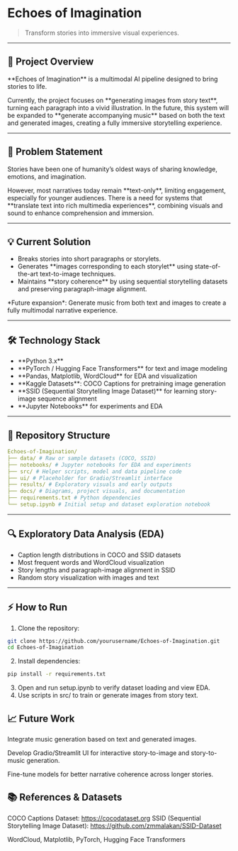 # Echoes of Imagination


> Transform stories into immersive visual experiences.



---



## 🚀 Project Overview



\*\*Echoes of Imagination\*\* is a multimodal AI pipeline designed to bring stories to life.  

Currently, the project focuses on \*\*generating images from story text\*\*, turning each paragraph into a vivid illustration. In the future, this system will be expanded to \*\*generate accompanying music\*\* based on both the text and generated images, creating a fully immersive storytelling experience.

---

## 🎯 Problem Statement

Stories have been one of humanity’s oldest ways of sharing knowledge, emotions, and imagination.  

However, most narratives today remain \*\*text-only\*\*, limiting engagement, especially for younger audiences. There is a need for systems that \*\*translate text into rich multimedia experiences\*\*, combining visuals and sound to enhance comprehension and immersion.

---

## 💡 Current Solution

- Breaks stories into short paragraphs or storylets.  
- Generates \*\*images corresponding to each storylet\*\* using state-of-the-art text-to-image techniques.  
- Maintains \*\*story coherence\*\* by using sequential storytelling datasets and preserving paragraph-image alignment.  

\*Future expansion\*: Generate music from both text and images to create a fully multimodal narrative experience.

---

## 🛠️ Technology Stack

- \*\*Python 3.x\*\*  
- \*\*PyTorch / Hugging Face Transformers\*\* for text and image modeling  
- \*\*Pandas, Matplotlib, WordCloud\*\* for EDA and visualization  
- \*\*Kaggle Datasets\*\*: COCO Captions for pretraining image generation  
- \*\*SSID (Sequential Storytelling Image Dataset)\*\* for learning story-image sequence alignment  
- \*\*Jupyter Notebooks\*\* for experiments and EDA  

---

## 📂 Repository Structure

```yaml
Echoes-of-Imagination/
├── data/ # Raw or sample datasets (COCO, SSID)
├── notebooks/ # Jupyter notebooks for EDA and experiments
├── src/ # Helper scripts, model and data pipeline code
├── ui/ # Placeholder for Gradio/Streamlit interface
├── results/ # Exploratory visuals and early outputs
├── docs/ # Diagrams, project visuals, and documentation
├── requirements.txt # Python dependencies
└── setup.ipynb # Initial setup and dataset exploration notebook
```

---

## 🔍 Exploratory Data Analysis (EDA)

- Caption length distributions in COCO and SSID datasets  
- Most frequent words and WordCloud visualization  
- Story lengths and paragraph-image alignment in SSID  
- Random story visualization with images and text
 
---

## ⚡ How to Run

1. Clone the repository:

```bash
git clone https://github.com/yourusername/Echoes-of-Imagination.git
cd Echoes-of-Imagination
```

2. Install dependencies:

```bash
pip install -r requirements.txt
```

3. Open and run setup.ipynb to verify dataset loading and view EDA.
4. Use scripts in src/ to train or generate images from story text.

## 📈 Future Work

Integrate music generation based on text and generated images.

Develop Gradio/Streamlit UI for interactive story-to-image and story-to-music generation.

Fine-tune models for better narrative coherence across longer stories.

## 📚 References \& Datasets

COCO Captions Dataset: https://cocodataset.org
SSID (Sequential Storytelling Image Dataset): https://github.com/zmmalakan/SSID-Dataset

WordCloud, Matplotlib, PyTorch, Hugging Face Transformers

